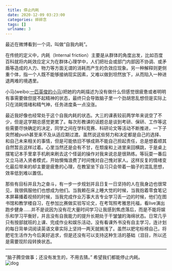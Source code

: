 ```yaml
---
 title: 停止内耗
 date: 2020-12-09 03:23:00
 categories: 碎碎念
 tags: []
 urlname: 3
--- 
```

  最近在微博看到一个词，叫做“自我内耗”。

  在传统的定义中，内耗（Internal friction）主要是从群体的角度出发，比如百度百科就将内耗效应定义为在群体心理学中，人们把社会或部门内部因不协调、或矛盾等造成的人力、物力等方面无谓的消耗而产生的负效应现象。另一种解释则更侧重个体，指一个人既不能够接纳现实因素，又难以做到坦然放下，从而陷入一种进退两难的境遇里。

  小马(weibo:[一匹英俊的小马][1])把她的内耗描述为没有做什么但感觉很疲惫或者明明有事需要做但提不起精神的状态，最终只会导致脑子里一个劲胡思乱想但是实际上只在消耗情绪和精气神，任务进度条一点没涨。

  最近我好像也经常处于这个自我内耗的状态。大三的课表较前两学年来说空了不少，但是这学期总感觉更累了。每次形教课的话题总是谈到考研、保研、工作等这些需要尽快确定的决定，同学之间在学科竞赛、科研论文等活动不断推进，一下子突然被push甚至来不及从适应期过渡。虽然说这些努力和决定都是自己的选择、和自己未来相关的事情，但是可能依旧不够成熟不能自己担起责任，总是想着顺其自然暂且这样过着。心里当然还是会有不甘，在颓废和上进里来回横跳，于是桌上摆笔记本手里拿手机刷来刷去这个怪诞的操作对我来说总是很熟练。等玩耍一番后又立马进入贤者模式，开始懊悔浪费了时间愧对自己愧对家人。这样反复的情绪变化最后带来的却主要是疲惫的心理，在教室坐下自习只会带着一脑子的混乱思想，效率低到难以置信。

  那些有目标并且为之奋斗，有一步一步规划并且日复一日坚持的人在我身边也很常见，我很佩服他们也想成为他们。当我赖在床上睡大觉的时候，当我抱着零食笔记本屏幕播着视频的时候，当我完成作业万事大吉专业学习丢一边的时候，他们在图书馆和教学楼自习，在参加比赛做实验写论文，在考驾照考雅思托福，看live演出跑步健身……并不是说因为没有花大量时间学习让我感到焦虑落后，而是不能将娱乐和学习平衡好，并且没有自我能力的提升长期处于干皱皱的海绵状态。日常几乎只有按部就班的上课、完成作业和娱乐活动，没有看课外书没有自主学习，连计划的每日背单词阅读英语文章实际上坚持一两天就搁浅了。虽然以肥宅标榜自己，将肥宅生活作为今后美好追求，但是还没有可以支持这种生活的基础（泪目，所以还是需要现阶段转换状态。

   ----------

  “脑子腾空做事；还没有发生的，不用去猜。”  希望我们都能停止内耗。  
 ![dog][2]


  [1]: https://weibo.com/tututu214
  [2]: https://cdn.jsdelivr.net/gh/etamsylate-pupu/Image-host/blogImg/%E7%8B%97%E5%8B%BE.jpg